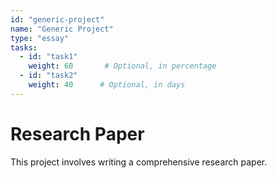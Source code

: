 ```yaml
---
id: "generic-project"
name: "Generic Project"
type: "essay"
tasks: 
  - id: "task1"
    weight: 60       # Optional, in percentage
  - id: "task2"
    weight: 40      # Optional, in days
---
```


# Research Paper
This project involves writing a comprehensive research paper.